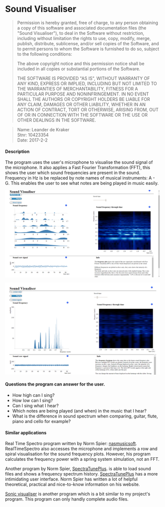 # Sound Visualiser


>Permission is hereby granted, free of charge, to any person obtaining a copy
>of this software and associated documentation files (the "Sound Visualiser"), to deal
>in the Software without restriction, including without limitation the rights
>to use, copy, modify, merge, publish, distribute, sublicense, and/or sell
>copies of the Software, and to permit persons to whom the Software is
>furnished to do so, subject to the following conditions:
>
>The above copyright notice and this permission notice shall be included in all
>copies or substantial portions of the Software.
>
>THE SOFTWARE IS PROVIDED "AS IS", WITHOUT WARRANTY OF ANY KIND, EXPRESS OR
>IMPLIED, INCLUDING BUT NOT LIMITED TO THE WARRANTIES OF MERCHANTABILITY,
>FITNESS FOR A PARTICULAR PURPOSE AND NONINFRINGEMENT. IN NO EVENT SHALL THE
>AUTHORS OR COPYRIGHT HOLDERS BE LIABLE FOR ANY CLAIM, DAMAGES OR OTHER
>LIABILITY, WHETHER IN AN ACTION OF CONTRACT, TORT OR OTHERWISE, ARISING FROM,
>OUT OF OR IN CONNECTION WITH THE SOFTWARE OR THE USE OR OTHER DEALINGS IN THE
>SOFTWARE.

> Name: Leander de Kraker<br>
> Stnr: 10423354<br>
> Date: 2017-2-2<br>


#### Description

The program uses the user's microphone to visualise the sound signal of the microphone. 
It also applies a Fast Fourier Transformation (FFT), this shows the user which sound frequencies are present in the sound. 
Frequency in Hz is be replaced by note names of musical instruments: A - G. This enables the user to see what notes are being played in music easily.


![](doc/My_Visualisation.png)

![](doc/My_Visualisation2.png)

#### Questions the program can answer for the user.
- How high can I sing?
- How low can I sing?
- Can I sing what I hear?
- Which notes are being played (and when) in the music that I hear?
- What is the difference in sound spectrum when comparing, guitar, flute, piano and cello for example?


#### Similar applications
Real Time Spectro program written by Norm Spier: [nasmusicsoft](http://nasmusicsoft.com/Spectratune.php "Norm Spier's site"). 
RealTimeSpectro also accesses the microphone and implements a row and spiral visualisation for the sound frequency plots. However, his program calculates the frequency power with a spring system simulation, not an FFT.

Another program by Norm Spier, [SpectraTunePlus](http://nasmusicsoft.com/Spectratune.php "SpectraTunePlus info"). is able to load sound files and shows a frequency spectrum history. [SpectraTunePlus](http://nasmusicsoft.com/Spectratune.php "SpectraTunePlus info") has a more intimidating user interface.
Norm Spier has written a lot of helpful theoretical, practical and nice-to-know information on his website.

[Sonic visualiser](http://sonicvisualiser.org/ "another sound visualizer program") is another program which is a bit similar to my project's program. This program can only handly complete audio files.

